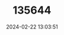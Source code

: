 ---
title: "135644"
category: "Alosa algeriensis"
draft: false
date: 2024-02-22 13:03:51
languages:
  English: ["North African Shad"]
---